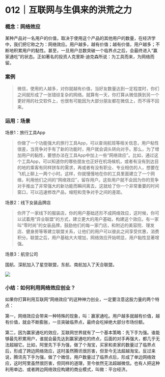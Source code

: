 # 012｜互联网与生俱来的洪荒之力

### 概念：网络效应

某种产品对一名用户的价值，取决于使用这个产品的其他用户的数量，在经济学中，我们把它称之为：网络效应。用户越多，越有价值；越有价值，用户越多；不断地积累用户的黏性。甚至，一旦用户总数突破一个临界点之后，会最终进入“赢家通吃”的状态。正如著名的投资人克里斯·迪克森所说：为工具而来，为网络而留。

### 案例

> 微信，使用的人越多，对你就越有价值，当好友数量达到一定程度时，你们之间就形成了一张错综复杂的网络。就算有一天，你打算从微信换到另一个更好用的社交软件上，也很有可能因为大部分朋友都在微信上，而不得不回来。

### 运用：场景

场景1：旅行工具App

> 你做了一个功能强大的旅行工具App，可以查询航班等相关信息，用户粘性很差，当竞争对手有了新的功能时，用户就会调头转向对手。那么，为了增加用户的黏性，要想办法在工具App中加上一些“网络效应”。比如，通过这个工具App，可以知道你的哪些朋友也正好在机场候机，或者有没有到达目的地的乘客有同样拼车的需求，再或者有没有职业、专业相仿的人，想要在飞机上聊上一两个小时。这样，你就慢慢地在你的工具里面建立了一个网络，利用他们之间的“网络效应”，留存用户。这些用户就不会因为你的竞争对手推出了非常强大的新功能而瞬间离去，这就给了你一个非常重要的时间窗口，可以迅速修改产品，缩短和竞争对手之间的差距。

场景2：线下女装品牌店

> 你开了一家线下的服装店，你的用户基础还形不成网络效应，这时候，你可以试着用“异业联盟”的方式，建立更大的用户基础，构建这个效应。有一家叫“零时尚”的女装品牌，鼓励他们的每一家门店，和附近的美容院、理发店、健身房等等建立联盟关系，让他们的用户可以彼此之间享受优惠，消费积分。联盟之后，用户基础大大增加，网络效应开始明显，用户黏性显著增强。

场景3：航空公司

国航、深航加入了星空联盟，东航、南航加入了天合联盟。

![](../img/bccd816ec91364462e6713d1f34a443d.jpg)

### 小结：如何利用网络效应创业？

如果你打算利用互联网“网络效应”的这种神力创业，一定要注意这股力量的两个特点：

第一，网络效应会带来一种特殊的现象，叫：赢家通吃。用户越多就越有价值，越有价值，就会不断膨胀，一旦突破临界点，最终会吃掉绝大部分市场份额。

第二，因为赢家通吃的效应，互联网世界就有了一个基本策略：先下手为强。谁能够最先积累用户，谁就会最先达到赢家通吃的终点，后面的对手再强大，都几乎无法超越它。比如，阿里先下手为强，做了个淘宝，买家和卖家的数量过了临界点后，形成了跨边网络效应，这时虽然腾讯很厉害，但至今无法超越淘宝。反过来说，腾讯先下手为强，做了个微信，用户数量过了临界点后，形成了单边网络效应，这时阿里虽然很厉害，但同样的道理，至今依然无法超越微信。也有人把这种利用单边、或者跨边网络效应构建的商业模式，叫做：平台经济。